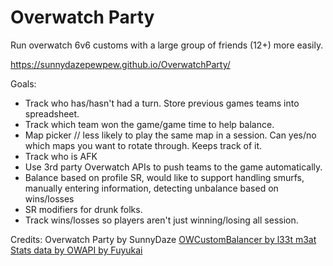 # Overwatch Party

Run overwatch 6v6 customs with a large group of friends (12+) more easily.

https://sunnydazepewpew.github.io/OverwatchParty/

Goals:
- Track who has/hasn't had a turn. Store previous games teams into spreadsheet.
- Track which team won the game/game time to help balance.
- Map picker // less likely to play the same map in a session. Can yes/no which maps you want to rotate through. Keeps track of it.
- Track who is AFK
- Use 3rd party Overwatch APIs to push teams to the game automatically. 
- Balance based on profile SR, would like to support handling smurfs, manually entering information, detecting unbalance based on wins/losses
- SR modifiers for drunk folks.
- Track wins/losses so players aren't just winning/losing all session.


Credits:
Overwatch Party by SunnyDaze
[OWCustomBalancer by l33t m3at](https://github.com/adminimusRU/OWcustomBalancer)
[Stats data by OWAPI by Fuyukai](https://github.com/Fuyukai/OWAPI)
